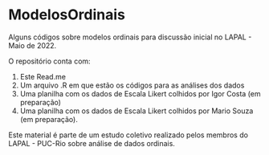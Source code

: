 # ModelosOrdinais
Alguns códigos sobre modelos ordinais para discussão inicial no LAPAL - Maio de 2022.

O repositório conta com:

1. Este Read.me
2. Um arquivo .R em que estão os códigos para as análises dos dados
3. Uma planilha com os dados de Escala Likert colhidos por Igor Costa (em preparação)
4. Uma planilha com os dados de Escala Likert colhidos por Mario Souza (em preparação).

Este material é parte de um estudo coletivo realizado pelos membros do LAPAL - PUC-Rio sobre análise de dados ordinais.
